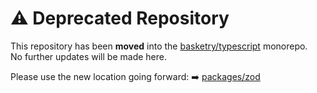 # ⚠️ Deprecated Repository

This repository has been **moved** into the [basketry/typescript](https://github.com/basketry/typescript) monorepo.  
No further updates will be made here.

Please use the new location going forward:
➡️ [packages/zod](https://github.com/basketry/typescript/tree/main/packages/zod)

